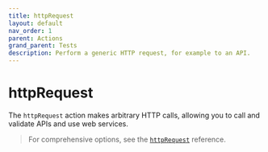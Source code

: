 ```yaml
---
title: httpRequest
layout: default
nav_order: 1
parent: Actions
grand_parent: Tests
description: Perform a generic HTTP request, for example to an API.
---
```


# httpRequest

The `httpRequest` action makes arbitrary HTTP calls, allowing you to call and validate APIs and use web services.

> For comprehensive options, see the [`httpRequest`](/docs/references/schemas/httpRequest) reference.
